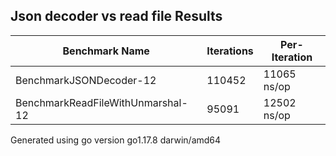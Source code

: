 ## Json decoder vs read file Results
Benchmark Name|Iterations|Per-Iteration
----|----|----
BenchmarkJSONDecoder-12 | 110452| 11065 ns/op
BenchmarkReadFileWithUnmarshal-12 | 95091| 12502 ns/op

Generated using go version go1.17.8 darwin/amd64

